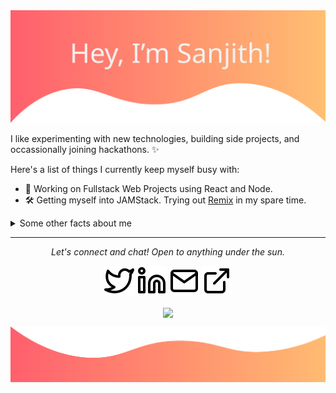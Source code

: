 <img src="https://raw.githubusercontent.com/sanjithpk/sanjithpk/master/readme/hero.svg" alt="hero image">

I like experimenting with new technologies, building side projects, and occassionally joining hackathons. ✨

Here's a list of things I currently keep myself busy with:

- 🚀 Working on Fullstack Web Projects using React and Node.
- 🛠 Getting myself into JAMStack. Trying out [Remix](https://remix.run) in my spare time.

<details>
  <summary>Some other facts about me</summary>

![My github stats](https://github-readme-stats.vercel.app/api?username=sanjithpk&show_icons=true)

</details>

<hr>
<p align="center">
  <i>Let's connect and chat! Open to anything under the sun.</i>

  <p align="center">
    <a href="https://twitter.com/sanjithpk" alt="Icon"><img src="https://raw.githubusercontent.com/sanjithpk/sanjithpk/master/readme/twitter.svg"></a>
    <a href="https://linkedin.com/in/sanjithpk" alt="Icon"><img src="https://raw.githubusercontent.com/sanjithpk/sanjithpk/master/readme/linkedin.svg"></a>
    <a href="mailto:sanjithpk07@gmail.com" alt="Icon"><img src="https://raw.githubusercontent.com/sanjithpk/sanjithpk/master/readme/mail.svg"></a>
    <a href="https://sanjith.me" alt="Icon"><img src="https://raw.githubusercontent.com/sanjithpk/sanjithpk/master/readme/external-link.svg"></a>
  </p>

  <p align="center">
    <img align="center" src="https://visitor-badge.glitch.me/badge?page_id=sanjithpk.visitor-badge">
  </p>
</p>

<img src="https://raw.githubusercontent.com/sanjithpk/sanjithpk/master/readme/footer.svg" alt="footer image">
